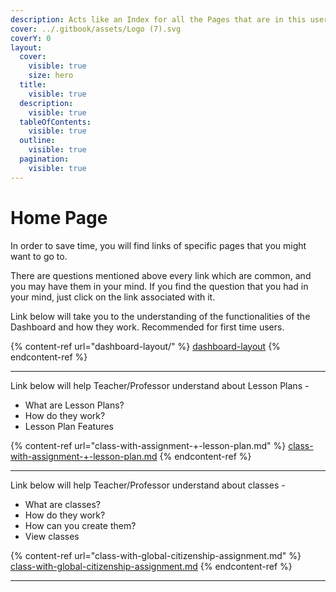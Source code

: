 ```yaml
---
description: Acts like an Index for all the Pages that are in this user manual.
cover: ../.gitbook/assets/Logo (7).svg
coverY: 0
layout:
  cover:
    visible: true
    size: hero
  title:
    visible: true
  description:
    visible: true
  tableOfContents:
    visible: true
  outline:
    visible: true
  pagination:
    visible: true
---
```


# Home Page

In order to save time, you will find links of specific pages that you might want to go to.&#x20;

There are questions mentioned above every link which are common, and you may have them in your mind. If you find the question that you had in your mind, just click on the link associated with it.



Link below will take you to the understanding of the functionalities of the Dashboard and how they work. Recommended for first time users.

{% content-ref url="dashboard-layout/" %}
[dashboard-layout](dashboard-layout/)
{% endcontent-ref %}

***



Link below will help Teacher/Professor understand about Lesson Plans -

* What are Lesson Plans?
* How do they work?
* Lesson Plan Features

{% content-ref url="class-with-assignment-+-lesson-plan.md" %}
[class-with-assignment-+-lesson-plan.md](class-with-assignment-+-lesson-plan.md)
{% endcontent-ref %}

***



Link below will help Teacher/Professor understand about classes -

* What are classes?
* How do they work?
* How can you create them?
* View classes

{% content-ref url="class-with-global-citizenship-assignment.md" %}
[class-with-global-citizenship-assignment.md](class-with-global-citizenship-assignment.md)
{% endcontent-ref %}

***



